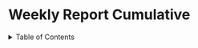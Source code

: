 # Weekly Report Cumulative

<details>
<summary>Table of Contents</summary>

- [Weekly Report Cumulative](#weekly-report-cumulative)
  - [Scope](#scope)
  - [Weekly Report - Week 1](#weekly-report---week-1)
    - [Overview](#overview)
    - [Goals](#goals)
    - [Key Accomplishments](#key-accomplishments)
    - [Next Week](#next-week)
    - [Meeting \& Collaborations](#meeting--collaborations)
    - [Other Notes](#other-notes)
  - [Weekly Report - Week 2](#weekly-report---week-2)
    - [Overview](#overview-1)
    - [Goals](#goals-1)
    - [Key Accomplishments](#key-accomplishments-1)
    - [Next Week](#next-week-1)
    - [Meeting \& Collaborations](#meeting--collaborations-1)
    - [Other Notes](#other-notes-1)
  - [Weekly Report - Week 3](#weekly-report---week-3)
    - [Overview](#overview-2)
    - [Goals](#goals-2)
    - [Key Accomplishments](#key-accomplishments-2)
    - [Next Week](#next-week-2)
    - [Other Notes](#other-notes-2)
  - [Weekly Report - Week 4](#weekly-report---week-4)
    - [Overview](#overview-3)
    - [Goals](#goals-3)
    - [Key Accomplishments](#key-accomplishments-3)
    - [Next Week](#next-week-3)
    - [Other Notes](#other-notes-3)
  - [Weekly Report - Week 5](#weekly-report---week-5)
  - [Overview](#overview-4)
  - [Goals](#goals-4)
  - [Key Accomplishments](#key-accomplishments-4)
  - [Next Week](#next-week-4)
  - [Other Notes](#other-notes-4)

<details>

## Scope
This document copies all the weekly reports in a single document, providing a quick overview of the project’s goals, key accomplishments and challenges.


## Weekly Report - Week 1

### Overview

The week began with the presentation of the 7-week project, which focuses on creating a serious game. We had a conversation with the teacher to understand the expectations and requirements for the project.

### Goals

1. **First Brainstorm on the Game and What to Produce as a Serious Game:**
   - The main goal was to create a serious game centered around climate change. All team members discussed the type of game we would make and the climate change mechanics to include.

2. **Finalize the Project Concept:**
   - We decided to develop a city-building game. The player will make decisions on how to build the city, affecting the carbon footprint and CO2 emissions, which in turn impacts the climate.

3. **Study Climate Change:**
   - To create a sustainable city-building game, we studied the various causes of climate change and selected the aspects we would adapt for our game.

4. **Learn Godot:**
   - Godot is the game engine we will use to develop the game. None of the team members had prior experience with Godot.

### Key Accomplishments

- ✅ Brainstormed and decided on the type of serious game to produce.
- ✅ Finalized the project concept overview.
- ✅ Began learning Godot.

### Next Week

1. Hold a final meeting to decide what we will implement in our game.
2. Start and complete the README document.
3. Search for templates to use for building the game.
4. Start implementing the game design user interface.
5. Start and complete the project charter.
6. Begin working on the functional specifications document.

### Meeting & Collaborations

We held a meeting on Wednesday where we concluded on creating a sustainable city-building game. Guillaume Deramchi, the Technical Writer, proposed the city-building idea on the first day of school, and we had a brief discussion with the teacher who agreed with our project. It was left to us to decide on the game's mechanics and overall design.

### Other Notes

To conclude, the week started with a lot of passion and many ideas. All team members are eager to develop an educational game, and I hope things will continue to progress smoothly.


## Weekly Report - Week 2

### Overview

The week began with task planning. We focused on understanding the concept of climate change, identifying the key mechanics for our game, and determining what we will teach players, as it is a serious game.

### Goals

1. **Final Brainstorm:**
   - Outline key mechanics and educational goals.

2. **README Document:**
   - Assigned to Jason Grosso. Includes project links and team member roles.

3. **Templates for the Game:**
   - Manech Laguens and Victor Leroy are finding templates to save time.

4. **Game Design User Interface:**
   - Implement the game environment with trees and roads as a prototype starting point.

5. **Project Charter:**
   - Describe project goals, objectives, and resource requirements.

6. **Functional Specification Document:**
   - Outline project scope(what is the project all about). Due November 22, 2024. Handled by Guillaume Deramchi.

### Key Accomplishments

- ✅ Final Brainstorm
- ✅ README Document
- ✅ Templates for the Game
- ✅ Project Charter

### Next Week

1. Complete the functional specification document.
2. Have at least a visual representation of our game implemented.
3. Start the technical specification document.
4. Begin implementing the game prototype.
5. Start implementing the basic core mechanics of the game.

### Meeting & Collaborations

Final meeting decided to focus on the impact of CO2 emissions and the carbon footprint of infrastructure and transportation in a city. The game will show how player decisions affect the city's ecosystem.

### Other Notes

The week was productive, but we didn't meet all requirements due to limited project time. We will complete everything next week with available time.


## Weekly Report - Week 3

### Overview

This week, our main objective was to start the game prototype, aiming to have a visual representation of the game environment and, if possible, the game logic. Additionally, we worked on completing, and starting some essential documents.


### Goals

1. **Technical Specification Document:**
   - Assigned to Lucas Aubard. Responsible for explaining how the game will be built in the technical document.

2. **Start the Game Prototype:**
   - Manech Laguens, Victor Leroy, and Lucas Aubard are in charge of creating the first version of the prototype.
     - **Game Design User Interface:** Implement the game environment with buildings, trees and roads.
     - **Game Main Loop:** Create an inventory where players can select and place different buildings, and roads in the environment to make up the city.

3. **Functional Specification Document:**
   - Submit the functional document. Due November 22, 2024. Handled by Guillaume DERAMCHI.

4. **Test Plan Document:**
   - Begin drafting the test plan document.


### Key Accomplishments

- ✅ Started the game prototype.
- ✅ Completed the Functional Specification Document.


### Next Week

1. Complete the technical specification document.
2. Conduct unit tests.
3. Continue implementing the basic core mechanics of the game.
4. Continue improving the game UI.
5. Start drafting the User Manual.
6. Begin the Test Plan Document.


### Other Notes

The week was moderately productive. While we didn't complete all our goals, we exceeded expectations on the tasks we did complete. This delay does not affect the project deadlines, and we are on track.


## Weekly Report - Week 4

### Overview

We had three hours of project time this week, which was not enough to complete all our tasks.

### Goals

1. **Submit Technical Specification Document:**
   - Assigned to Lucas Aubard. Responsible for submitting the technical document before the deadline.

2. **User Manual:**
   - Assigned to Jason Grosso. Responsible for creating a user-friendly game guidebook to explain how the game functions.

### Key Accomplishments

- ✅ Completed the Technical Specification Document.

### Next Week

1. Conduct unit tests to ensure the game is bug-free.
2. Continue implementing the basic core mechanics of the game.
3. Continue improving the game UI.

### Other Notes

The week was not productive due to a lack of project time. We need to work over the weekend to catch up and meet deadlines. We have critical tasks running out of their due date that must be completed as soon as possible to avoid delays and potential issues later.


## Weekly Report - Week 5

## Overview

This week was not as productive as expected, and time is running out.

## Goals

1. **Submit Test Plan Document:**
   - Assigned to: Habi CAILLEAU
   - Responsibility: Submit the test plan document before the deadline.

2. **Refine Game Features Based on Feedback:**
   - For the next two weeks, gather feedback from testers and make improvements based on their input.

3. **Game Balancing:**
   - Over the next two weeks starting from this week, work on balancing the game mechanics.

4. **Game Optimization:**
   - Over the next two weeks starting from this week, focus on optimizing game performance.

## Key Accomplishments

- ✅ Completed and submitted the Test Plan Document.

## Next Week

1. Finalize all game features and deliver the product.
2. Continue refining game features based on feedback.
3. Complete game balancing.

## Other Notes

The week was less productive due to time constraints and a lack of engagement with the project. To address this, we have decided to adjust our initial goals and focus on delivering an MVP (Minimum Viable Product) as the final product. This is necessary given the remaining time for this project.